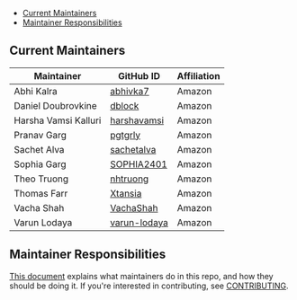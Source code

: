 - [Current Maintainers](#current-maintainers)
- [Maintainer Responsibilities](#maintainer-responsibilities)

## Current Maintainers

| Maintainer               | GitHub ID                                              | Affiliation |
| ------------------------ | ------------------------------------------------------ | ----------- |
| Abhi Kalra               | [abhivka7](https://github.com/abhivka7)                |   Amazon    |
| Daniel Doubrovkine       | [dblock](https://github.com/dblock)                    |   Amazon    |
| Harsha Vamsi Kalluri     | [harshavamsi](https://github.com/harshavamsi)          |   Amazon    |
| Pranav Garg              | [pgtgrly](https://github.com/pgtgrly)                  |   Amazon    |
| Sachet Alva              | [sachetalva](https://github.com/sachetalva)            |   Amazon    |
| Sophia Garg              | [SOPHIA2401](https://github.com/SOPHIA2401)            |   Amazon    |
| Theo Truong              | [nhtruong](https://github.com/nhtruong)                |   Amazon    |
| Thomas Farr              | [Xtansia](https://github.com/Xtansia)                  |   Amazon    |
| Vacha Shah               | [VachaShah](https://github.com/VachaShah)              |   Amazon    |
| Varun Lodaya             | [varun-lodaya](https://github.com/varun-lodaya)        |   Amazon    |

## Maintainer Responsibilities

[This document](https://github.com/opensearch-project/.github/blob/main/MAINTAINERS.md) explains what maintainers do in this repo, and how they should be doing it. If you're interested in contributing, see [CONTRIBUTING](CONTRIBUTING.md).